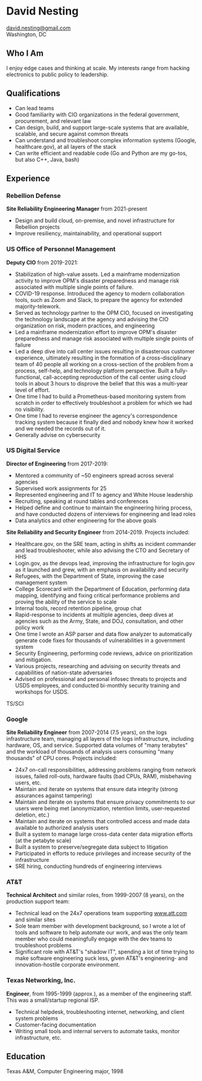 # David Nesting

david.nesting@gmail.com  
Washington, DC

## Who I Am

I enjoy edge cases and thinking at scale.  My interests range from hacking electronics to
public policy to leadership.

## Qualifications

- Can lead teams
- Good familiarity with CIO organizations in the federal government, procurement, and relevant law
- Can design, build, and support large-scale systems that are available, scalable, and secure against common threats
- Can understand and troubleshoot complex information systems (Google, healthcare.gov), at all layers of the stack
- Can write efficient and readable code (Go and Python are my go-tos, but also C++, Java, bash)

## Experience

### Rebellion Defense

**Site Reliability Engineering Manager** from 2021-present

- Design and build cloud, on-premise, and novel infrastructure for Rebellion projects
- Improve resiliency, maintainability, and operational support

### US Office of Personnel Management

**Deputy CIO** from 2019-2021:

- Stabilization of high-value assets.  Led a mainframe modernization activity to improve OPM's disaster preparedness and manage risk associated with multiple single points of failure.
- COVID-19 response.  Introduced the agency to modern collaboration tools, such as Zoom and Slack, to prepare the agency for extended majority-telework.
- Served as technology partner to the OPM CIO, focused on investigating the technology landscape at the agency and advising the CIO organization on risk, modern practices, and engineering
- Led a mainframe modernization effort to improve OPM's disaster preparedness and manage risk associated with multiple single points of failure
- Led a deep dive into call center issues resulting in disasterous customer experience, ultimately resulting in the formation of a cross-disciplinary team of 40 people all working on a cross-section of the problem from a process, self-help, and technology platform perspective.  Built a fully-functional, call-accepting reproduction of the call center using cloud tools in about 3 hours to disprove the belief that this was a multi-year level of effort.
- One time I had to build a Prometheus-based monitoring system from scratch in order to effectively troubleshoot a problem for which we had no visibility.
- One time I had to reverse engineer the agency's correspondence tracking system because it finally died and nobody knew how it worked and we needed the records out of it.
- Generally advise on cybersecurity

### US Digital Service

**Director of Engineering** from 2017-2019:

- Mentored a community of ~50 engineers spread across several agencies
- Supervised work assignments for 25
- Represented engineering and IT to agency and White House leadership
- Recruiting, speaking at round tables and conferences
- Helped define and continue to maintain the engineering hiring process, and have conducted dozens
of interviews for engineering and lead roles
- Data analytics and other engineering for the above goals

**Site Reliability and Security Engineer** from 2014-2019.  Projects included:

- Healthcare.gov, on the SRE team, acting in shifts as incident commander and lead troubleshooter,
while also advising the CTO and Secretary of HHS
- Login.gov, as the devops lead, improving the infrastructure for login.gov as it launched and grew,
with an emphasis on availability and security
- Refugees, with the Department of State, improving the case management system
- College Scorecard with the Department of Education, performing data mapping, identifying and fixing critical performance
problems and proving the ability of the service to scale
- Internal tools, record retention pipeline, group chat
- Rapid-response to incidents at multiple agencies, deep dives at agencies such as the Army, State, and DOJ,
consultation, and other policy work
- One time I wrote an ASP parser and data flow analyzer to automatically generate code fixes
for thousands of vulnerabilities in a government system
- Security Engineering, performing code reviews, advice on prioritization and mitigation.
- Various projects, researching and advising on security threats and capabilities of nation-state adversaries
- Advised on professional and personal infosec threats to projects
and USDS employees, and conducted bi-monthly security training and
workshops for USDS.

TS/SCI

### Google

**Site Reliability Engineer** from 2007-2014 (7.5 years), on the logs infrastructure team, managing
all layers of the logs infrastructure, including hardware, OS, and service.  Supported data volumes
of "many terabytes" and the workload of thousands of analysis users consuming "many thousands" of
CPU cores.  Projects included:

- 24x7 on-call responsibilities, addressing problems ranging from network issues, failed roll-outs,
hardware faults (bad CPUs, RAM), misbehaving users, etc.
- Maintain and iterate on systems that ensure data integrity (strong assurances against tampering)
- Maintain and iterate on systems that ensure privacy commitments to our users were being met
(anonymization, retention limits, user-requested deletion, etc.)
- Maintain and iterate on systems that controlled access and made data available to authorized
analysis users
- Built a system to manage large cross-data center data migration efforts (at the petabyte scale)
- Built a system to preserve/segregate data subject to litigation
- Participated in efforts to reduce privileges and increase security of the infrastructure
- SRE hiring, conducting hundreds of engineering interviews

### AT&T

**Technical Architect** and similar roles, from 1999-2007 (8 years), on the production support team:

- Technical lead on the 24x7 operations team supporting www.att.com and similar sites
- Sole team member with development background, so I wrote a lot of tools and software to help
automate our work, and was the only team member who could meaningfully engage with the dev teams
to troubleshoot problems
- Significant role with AT&T's "shadow IT", spending a lot of time trying to make software engineering
suck less, given AT&T's engineering- and innovation-hostile corporate environment.

### Texas Networking, Inc.

**Engineer**, from 1995-1999 (approx.), as a member of the engineering staff.  This was a
small/startup regional ISP.

- Technical helpdesk, troubleshooting internet, networking, and client system problems
- Customer-facing documentation
- Writing small tools and internal servers to automate tasks, monitor infrastructure, etc.

## Education

Texas A&M, Computer Engineering major, 1998
